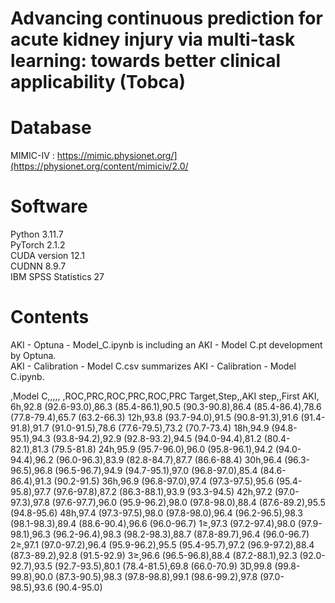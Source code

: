 # Advancing continuous prediction for acute kidney injury via multi-task learning: towards better clinical applicability (Tobca)


# Database
MIMIC-IV : https://mimic.physionet.org/](https://physionet.org/content/mimiciv/2.0/

# Software
Python 3.11.7 <br/>
PyTorch 2.1.2 <br/>
CUDA version 12.1 <br/>
CUDNN 8.9.7 <br/>
IBM SPSS Statistics 27

# Contents
AKI - Optuna - Model_C.ipynb is including an AKI - Model C.pt development by Optuna. <br/>
AKI - Calibration - Model C.csv summarizes AKI - Calibration - Model C.ipynb.


,Model C,,,,,
,ROC,PRC,ROC,PRC,ROC,PRC
Target,Step,,AKI step,,First AKI,
6h,92.8 (92.6-93.0),86.3 (85.4-86.1),90.5 (90.3-90.8),86.4 (85.4-86.4),78.6 (77.8-79.4),65.7 (63.2-66.3)
12h,93.8 (93.7-94.0),91.5 (90.8-91.3),91.6 (91.4-91.8),91.7 (91.0-91.5),78.6 (77.6-79.5),73.2 (70.7-73.4)
18h,94.9 (94.8-95.1),94.3 (93.8-94.2),92.9 (92.8-93.2),94.5 (94.0-94.4),81.2 (80.4-82.1),81.3 (79.5-81.8)
24h,95.9 (95.7-96.0),96.0 (95.8-96.1),94.2 (94.0-94.4),96.2 (96.0-96.3),83.9 (82.8-84.7),87.7 (86.6-88.4)
30h,96.4 (96.3-96.5),96.8 (96.5-96.7),94.9 (94.7-95.1),97.0 (96.8-97.0),85.4 (84.6-86.4),91.3 (90.2-91.5)
36h,96.9 (96.8-97.0),97.4 (97.3-97.5),95.6 (95.4-95.8),97.7 (97.6-97.8),87.2 (86.3-88.1),93.9 (93.3-94.5)
42h,97.2 (97.0-97.3),97.8 (97.6-97.7),96.0 (95.9-96.2),98.0 (97.8-98.0),88.4 (87.6-89.2),95.5 (94.8-95.6)
48h,97.4 (97.3-97.5),98.0 (97.8-98.0),96.4 (96.2-96.5),98.3 (98.1-98.3),89.4 (88.6-90.4),96.6 (96.0-96.7)
1≥,97.3 (97.2-97.4),98.0 (97.9-98.1),96.3 (96.2-96.4),98.3 (98.2-98.3),88.7 (87.8-89.7),96.4 (96.0-96.7)
2≥,97.1 (97.0-97.2),96.4 (95.9-96.2),95.5 (95.4-95.7),97.2 (96.9-97.2),88.4 (87.3-89.2),92.8 (91.5-92.9)
3≥,96.6 (96.5-96.8),88.4 (87.2-88.1),92.3 (92.0-92.7),93.5 (92.7-93.5),80.1 (78.4-81.5),69.8 (66.0-70.9)
3D,99.8 (99.8-99.8),90.0 (87.3-90.5),98.3 (97.8-98.8),99.1 (98.6-99.2),97.8 (97.0-98.5),93.6 (90.4-95.0)
